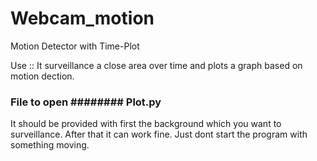 # Webcam_motion
Motion Detector with Time-Plot

Use :: 
It surveillance a close area over time and plots a graph based on motion dection.

### File to open ######## Plot.py ########

It should be provided with first the background which you want to surveillance. After 
that it can work fine. Just dont start the program with something moving.
